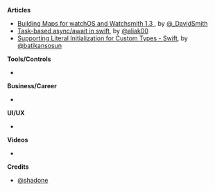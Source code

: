 
**Articles**

* [Building Maps for watchOS and Watchsmith 1.3 ](https://david-smith.org/blog/2020/06/08/building-maps-for-watchos-and-watchsmith/), by [@_DavidSmith](http://twitter.com/_DavidSmith)
* [Task-based async/await in swift](https://medium.com/macoclock/async-await-in-swift-with-tasker-41f6057e64af), by [@aliak00](https://twitter.com/aliak00)
* [Supporting Literal Initialization for Custom Types - Swift](https://medium.com/@batikansosun/supporting-literal-initialization-for-custom-types-662fa6fa23cb), by [@batikansosun](https://twitter.com/batikansosun)


**Tools/Controls**

*

**Business/Career**

*

**UI/UX**

*

**Videos**

*

**Credits**

* [@shadone](https://github.com/shadone)
